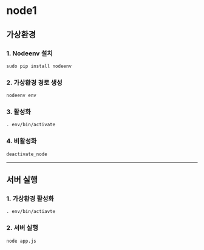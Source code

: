 # node1

## 가상환경

### 1. Nodeenv 설치
```
sudo pip install nodeenv
```

### 2. 가상환경 경로 생성
```
nodeenv env
```

### 3. 활성화
```
. env/bin/activate
```

### 4. 비활성화
```
deactivate_node
```

---

## 서버 실행

### 1. 가상환경 활성화
```
. env/bin/actiavte
```

### 2. 서버 실행
```
node app.js
```


